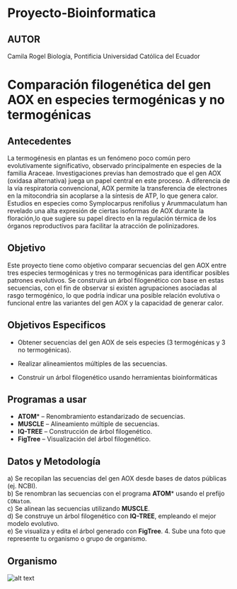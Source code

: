 
# Proyecto-Bioinformatica

## AUTOR
Camila Rogel
Biología, Pontificia Universidad Católica del Ecuador

# Comparación filogenética del gen AOX en especies termogénicas y no termogénicas

## Antecedentes

La termogénesis en plantas es un fenómeno poco común pero 
evolutivamente significativo, observado principalmente en 
especies de la familia Araceae. Investigaciones previas han
demostrado que el gen AOX (oxidasa alternativa) juega un papel
central en este proceso. A diferencia de la vía respiratoria
convencional, AOX permite la transferencia de electrones en 
la mitocondria sin acoplarse a la síntesis de ATP, lo que genera
calor. Estudios en especies como Symplocarpus renifolius y Arummaculatum han revelado una alta expresión de ciertas isoformas de AOX durante la floración,lo que sugiere su papel directo en la regulación térmica de los órganos reproductivos para facilitar la atracción de polinizadores.

## Objetivo

Este proyecto tiene como objetivo comparar secuencias del gen AOX entre tres especies termogénicas y tres no termogénicas para identificar posibles patrones evolutivos. Se construirá un árbol filogenético con base en estas secuencias, con el fin de observar si existen agrupaciones asociadas al rasgo termogénico, lo que podría indicar una posible relación evolutiva o funcional entre las variantes del gen AOX y la capacidad de generar calor.
## Objetivos Especificos 

- Obtener secuencias del gen AOX de seis especies (3 termogénicas y 3 no termogénicas).

- Realizar alineamientos múltiples de las secuencias.

- Construir un árbol filogenético usando herramientas bioinformáticas


## Programas a usar

- **ATOM*** – Renombramiento estandarizado de secuencias.
- **MUSCLE** – Alineamiento múltiple de secuencias.
- **IQ-TREE** – Construcción de árbol filogenético.
- **FigTree** – Visualización del árbol filogenético.

## Datos y Metodología

a) Se recopilan las secuencias del gen AOX desde bases de datos públicas (ej. NCBI).  
b) Se renombran las secuencias con el programa **ATOM*** usando el prefijo `CONatom`.  
c) Se alinean las secuencias utilizando **MUSCLE**.  
d) Se construye un árbol filogenético con **IQ-TREE**, empleando el mejor modelo evolutivo.  
e) Se visualiza y edita el árbol generado con **FigTree**.
4. Sube una foto que represente tu organismo o grupo de organismo. 
## Organismo
![alt text](https://ars.els-cdn.com/content/image/1-s2.0-S1369526625000445-gr1.jpg)

